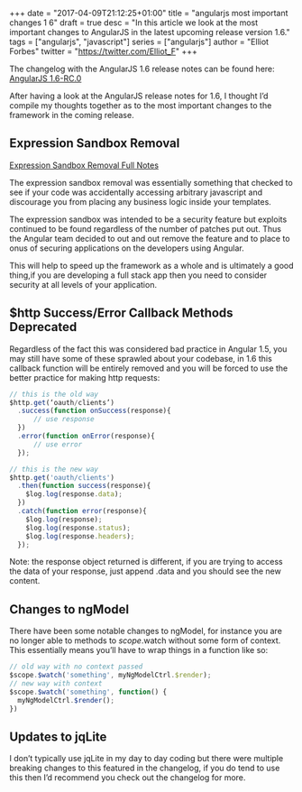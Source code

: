 +++
date = "2017-04-09T21:12:25+01:00"
title = "angularjs most important changes 1 6"
draft = true
desc = "In this article we look at the most important changes to AngularJS in the latest upcoming release version 1.6."
tags = ["angularjs", "javascript"]
series = ["angularjs"]
author = "Elliot Forbes"
twitter = "https://twitter.com/Elliot_F"
+++

<div class="github-link">The changelog with the AngularJS 1.6 release notes can be found here: <a href="https://github.com/angular/angular.js/blob/master/CHANGELOG.md">AngularJS 1.6-RC.0</a></div>

After having a look at the AngularJS release notes for 1.6, I thought I’d compile my thoughts together as to the most important changes to the framework in the coming release.

## Expression Sandbox Removal

[Expression Sandbox Removal Full Notes](http://angularjs.blogspot.co.uk/2016/09/angular-16-expression-sandbox-removal.html) 

The expression sandbox removal was essentially something that checked to see if your code was accidentally accessing arbitrary javascript and discourage you from placing any business logic inside your templates.

The expression sandbox was intended to be a security feature but exploits continued to be found regardless of the number of patches put out. Thus the Angular team decided to out and out remove the feature and to place to onus of securing applications on the developers using Angular.

This will help to speed up the framework as a whole and is ultimately a good thing,if you are developing a full stack app then you need to consider security at all levels of your application.


## $http Success/Error Callback Methods Deprecated


Regardless of the fact this was considered bad practice in Angular 1.5, you may still have some of these sprawled about your codebase, in 1.6 this callback function will be entirely removed and you will be forced to use the better practice for making http requests:


```js
// this is the old way
$http.get(‘oauth/clients’)
  .success(function onSuccess(response){
      // use response
  })
  .error(function onError(response){
      // use error
  });

// this is the new way
$http.get('oauth/clients')
  .then(function success(response){
    $log.log(response.data);
  })
  .catch(function error(response){
    $log.log(response);
    $log.log(response.status);
    $log.log(response.headers);
  });
```


Note: the response object returned is different, if you are trying to access the data of your response, just append .data and you should see the new content.


## Changes to ngModel


There have been some notable changes to ngModel, for instance you are no longer able to methods to $scope.$watch without some form of context. This essentially means you’ll have to wrap things in a function like so:


```js
// old way with no context passed
$scope.$watch('something', myNgModelCtrl.$render);
// new way with context
$scope.$watch('something', function() {
  myNgModelCtrl.$render();
})
```


## Updates to jqLite


I don’t typically use jqLite in my day to day coding but there were multiple breaking changes to this featured in the changelog, if you do tend to use this then I’d recommend you check out the changelog for more.